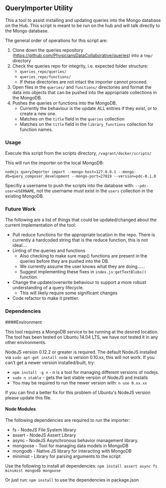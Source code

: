 ## QueryImporter Utility

This a tool to assist installing and updating queries into the Mongo database on the Hub. This script is meant to be run on the hub and will talk directly to the Mongo database. 

The general order of operations for this script are: 

1. Clone down the queries repository (https://github.com/PhysiciansDataCollaborative/queries) into a `tmp/` directory
2. Check the queries repo for integrity, i.e. expected folder structure:
    - `queries_repo/queries/` 
    - `queries_repo/functions/`
    - If these directories are not intact the importer cannot proceed. 
3. Open files in the `queries/` and `functions/` directories and format the data into objects that can be pushed into the appropriate collections in the MongoDB.
4. Pushes the queries or functions into the MongoDB.
    - Currently the behaviour is the update ALL entries if they exist, or to create a new one. 
    - Matches on the `title` field in the `queries` collection
    - Matches on the `title` field in the `library_functions` collection for function names.


### Usage

Execute this script from the scripts directory, `/vagrant/docker/scripts/` 

This will run the importer on the local MongoDB: 

`nodejs queryImporter import --mongo-host=127.0.0.1 --mongo-db=query_composer_development --mongo-port=27019 --version=pdc-0.1.0`

Specifiy a username to push the scripts into the database with: `--pdc-user=USERNAME`, not the username must exist in the `users` collection in the existing MongoDB. 

### Future Work

The following are a list of things that could be updated/changed about the current implementation of the tool: 

* Pull reduce functions for the appropriate location in the repo. There is currently a hardcoded string that is the reduce function, this is not ideal....
* Linting of the queries and functions 
    - Also checking to make sure map() functions are present in the queries before they are pushed into the DB.
    - We currently assume the user knows what they are doing......
    - Suggest implementing these fixes in `index.js:getTextBlobs()` function. 
* Change the update/overwrite behaviour to support a more robust understanding of a query lifecycle. 
    - This will likely require some significant changes
* Code refactor to make it prettier. 


### Dependencies

####Environment

This tool requires a MongoDB service to be running at the desired location. The tool has been tested on Ubuntu 14.04 LTS, we have not tested it in any other environments.

NodeJS version 0.12.2 or greater is required. The default NodeJS installed via `sudo apt-get install node` is version 0.10.xx, this will not work. If you can't get a newer version installed/built, try: 

* `npm install -g n`  - n is a tool for managing different versions of nodejs. 
* `sudo n stable` - gets the last stable version of NodeJS and installs
* You may be required to run the newer version with: `n use 0.xx.xx`

If you can find a better fix for this problem of Ubuntu's NodeJS version please update this file. 

#### Node Modules
The following dependencies are required to run the importer: 

* fs - NodeJS File System library
* assert - NodeJS Assert Library
* async - NodeJS Asynchronous behavior management library. 
* mongoose - Tool for managing data models in MongoDB
* mongodb - Native JS library for interacting with MongoDB
* minimist - Library for parsing arguments to the script

Use the following to install all dependencies: `npm install assert async fs minimist mongodb mongoose` 

Or just run: `npm install` to use the dependencies in package.json

